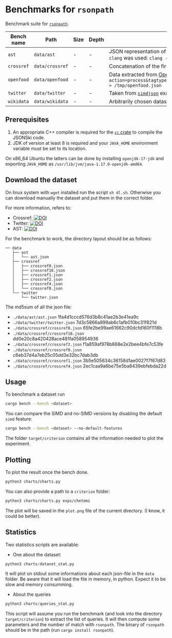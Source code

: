 # Benchmarks for `rsonpath`

Benchmark suite for [`rsonpath`](https://github.com/v0ldek/rsonpath).


| Bench name            | Path                            | Size      | Depth  | Description |
|-----------------------|---------------------------------|-----------|--------|---|
| `ast`                 | `data/ast`                      | -        | - | JSON representation of the AST of an arbitrary popular C file from Software Heritage. To generate the AST `clang` was used: `clang -Xclang -ast-dump=json -fsyntax-only parse_date.c > ast.json` |
| `crossref`            | `data/crossref`                 | -        | - | Concatenation of the first 100 files from [Crossref](https://www.crossref.org/) [source torrent link](https://academictorrents.com/details/e4287cb7619999709f6e9db5c359dda17e93d515)  |
| `openfood`            | `data/openfood`                 | -        | - | Data extracted from [Open Food Facts API](https://wiki.openfoodfacts.org/Open_Food_Facts_Search_API_Version_2) with `curl "https://world.openfoodfacts.org/cgi/search.pl?action=process&tagtype_0=categories&tag_contains_0=contains&tag_0=cheeses&tagtype_1=labels&&json=1" > /tmp/openfood.json` |
| `twitter`             | `data/twitter`                  | -        | -      | Taken from [`simdjson`](https://github.com/simdjson/simdjson) example benchmarks ([permalink](https://github.com/simdjson/simdjson/blob/960a7ebba149af00628e6a56f9605945f91a15b7/jsonexamples/twitter.json)) |
| `wikidata`            | `data/wikidata`                 | -        | - | Arbitrarily chosen datasets from [Wikidata](https://www.wikidata.org/wiki/Wikidata:Data_access) |

## Prerequisites

1. An appropriate C++ compiler is required for the [`cc` crate](https://lib.rs/crates/cc) to compile the
   JSONSki code.
2. JDK of version at least 8 is required and your `JAVA_HOME` environment variable must be set
   to its location.

On x86_64 Ubuntu the latters can be done by installing `openjdk-17-jdk` and exporting `JAVA_HOME` as
`/usr/lib/jvm/java-1.17.0-openjdk-amd64`.

## Download the dataset

On linux system with `wget` installed run the script `sh dl.sh`. Otherwise you can download manually the dataset and put them in the correct folder.

For more information, refers to:

* Crossref: [![DOI](https://zenodo.org/badge/DOI/10.5281/zenodo.7225594.svg)](https://doi.org/10.5281/zenodo.7225594)
* Twitter: [![DOI](https://zenodo.org/badge/DOI/10.5281/zenodo.7225577.svg)](https://doi.org/10.5281/zenodo.7225577)
* AST: [![DOI](https://zenodo.org/badge/DOI/10.5281/zenodo.7225575.svg)](https://doi.org/10.5281/zenodo.7225575)

For the benchmark to work, the directory layout should be as follows:

```
── data
   ├── ast
   │   └── ast.json
   ├── crossref
   │   ├── crossref0.json
   │   ├── crossref16.json
   │   ├── crossref1.json
   │   ├── crossref2.json
   │   ├── crossref4.json
   │   └── crossref8.json
   └── twitter
       └── twitter.json
```

The md5sum of all the json file:

* `./data/ast/ast.json` 1fa4d1cccd576d3b8c41ae2b3e41ea9c 
* `./data/twitter/twitter.json` 7d3c5866a899ab6c1afb010bc31f821d 
* `./data/crossref/crossref8.json` 65fe2be99ae61662c90dcfd160f1118b 
* `./data/crossref/crossref16.json` dd0e20c8a420428ace481fa058954936 
* `./data/crossref/crossref2.json` f1a859af978b668e2e2bee4bfe7c53fe 
* `./data/crossref/crossref0.json` c6eb37d4a7eb25c05dd3e32bc7dab3db 
* `./data/crossref/crossref1.json` 3b5e505634c36158d1ae0027f7f67d83 
* `./data/crossref/crossref4.json` 2ec1caa9a6be75e5ba8439ebfebda22d 

## Usage

To benchmark a dataset run

```bash
cargo bench --bench <dataset>
```

You can compare the SIMD and no-SIMD versions by disabling the default `simd` feature:

```bash
cargo bench --bench <dataset> --no-default-features
```

The folder `target/criterion` contains all the information needed to plot the experiment.

## Plotting

To plot the result once the bench done.

```bash
python3 charts/charts.py
```

You can also provide a path to a `criterion` folder:

```bash
python3 charts/charts.py exps/chetemi
```

The plot will be saved in the `plot.png` file of the current directory. (I know, it could be better).

## Statistics

Two statistics scripts are available:

* One about the dataset: 

```python
python3 charts/dataset_stat.py
```

It will plot on stdout some informations about each json-file in the `data` folder. Be aware that it will
load the file in memory, in python. Expect it to be slow and memory consumming.

* About the queries

```python
python3 charts/queries_stat.py
```

This script will assume you run the benchmark (and look into the directory `target/criterion`) to extract the list
of queries. It will then compute some parameters and the number of match with `rsonpath`. The binary of `rsonpath`
should be in the path (run `cargo install rsonpath`).

